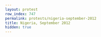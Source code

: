 ```yaml
---
layout: protest
row_index: 747
permalink: protests/nigeria-september-2012
title: Nigeria, September 2012
hidden: true
---
```


